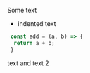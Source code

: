 Some text

  * indented text

```js
 const add = (a, b) => {
  return a + b;
 }
```

text  and text 2

